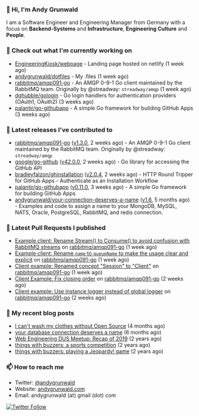 ### 👋 Hi, I'm Andy Grunwald

I am a Software Engineer and Engineering Manager from Germany with a focus on **Backend-Systems** and **Infrastructure**, **Engineering Culture** and **People**.

### 👷 Check out what I'm currently working on


- [EngineeringKiosk/webpage](https://github.com/EngineeringKiosk/webpage) - Landing page hosted on netlify (1 week ago)
- [andygrunwald/dotfiles](https://github.com/andygrunwald/dotfiles) - My .files (1 week ago)
- [rabbitmq/amqp091-go](https://github.com/rabbitmq/amqp091-go) - An AMQP 0-9-1 Go client maintained by the RabbitMQ team. Originally by @streadway: `streadway/amqp` (1 week ago)
- [dghubble/gologin](https://github.com/dghubble/gologin) - Go login handlers for authentication providers (OAuth1, OAuth2) (3 weeks ago)
- [palantir/go-githubapp](https://github.com/palantir/go-githubapp) - A simple Go framework for building GitHub Apps (3 weeks ago)

### 🔭 Latest releases I've contributed to


- [rabbitmq/amqp091-go](https://github.com/rabbitmq/amqp091-go) ([v1.3.0](https://github.com/rabbitmq/amqp091-go/releases/tag/v1.3.0), 2 weeks ago) - An AMQP 0-9-1 Go client maintained by the RabbitMQ team. Originally by @streadway: `streadway/amqp`
- [google/go-github](https://github.com/google/go-github) ([v42.0.0](https://github.com/google/go-github/releases/tag/v42.0.0), 2 weeks ago) - Go library for accessing the GitHub API
- [bradleyfalzon/ghinstallation](https://github.com/bradleyfalzon/ghinstallation) ([v2.0.4](https://github.com/bradleyfalzon/ghinstallation/releases/tag/v2.0.4), 2 weeks ago) - HTTP Round Tripper for GitHub Apps - Authenticate as an Installation Workflow
- [palantir/go-githubapp](https://github.com/palantir/go-githubapp) ([v0.11.0](https://github.com/palantir/go-githubapp/releases/tag/v0.11.0), 3 weeks ago) - A simple Go framework for building GitHub Apps
- [andygrunwald/your-connection-deserves-a-name](https://github.com/andygrunwald/your-connection-deserves-a-name) ([v1.6](https://github.com/andygrunwald/your-connection-deserves-a-name/releases/tag/v1.6), 5 months ago) - Examples and code to assign a name to your MongoDB, MySQL, NATS, Oracle, PostgreSQL, RabbitMQ, and redis connection.

### 🔨 Latest Pull Requests I published


- [Example client: Rename Stream() to Consume()  to avoid confusion with RabbitMQ streams](https://github.com/rabbitmq/amqp091-go/pull/39) on [rabbitmq/amqp091-go](https://github.com/rabbitmq/amqp091-go) (1 week ago)
- [Example client: Rename `name` to `queueName` to make the usage clear and explicit](https://github.com/rabbitmq/amqp091-go/pull/38) on [rabbitmq/amqp091-go](https://github.com/rabbitmq/amqp091-go) (1 week ago)
- [Client example: Renamed concept &#34;Session&#34; to &#34;Client&#34;](https://github.com/rabbitmq/amqp091-go/pull/37) on [rabbitmq/amqp091-go](https://github.com/rabbitmq/amqp091-go) (1 week ago)
- [Client Example: Fix closing order](https://github.com/rabbitmq/amqp091-go/pull/35) on [rabbitmq/amqp091-go](https://github.com/rabbitmq/amqp091-go) (2 weeks ago)
- [Client example: Use instance logger instead of global logger](https://github.com/rabbitmq/amqp091-go/pull/34) on [rabbitmq/amqp091-go](https://github.com/rabbitmq/amqp091-go) (2 weeks ago)

### 📝 My recent blog posts


- [I can&#39;t wash my clothes without Open Source](https://andygrunwald.com/blog/i-cant-wash-my-clothes-without-open-source/) (4 months ago)
- [your database connection deserves a name](https://andygrunwald.com/blog/your-database-connection-deserves-a-name/) (6 months ago)
- [Web Engineering DUS Meetup: Recap of 2019](https://andygrunwald.com/blog/web-engineering-dus-recap-of-2019/) (2 years ago)
- [things with buzzers: a sports competition](https://andygrunwald.com/blog/things-with-buzzers-a-sports-competition/) (2 years ago)
- [things with buzzers: playing a Jeopardy! game](https://andygrunwald.com/blog/things-with-buzzers-playing-a-jeopardy-game/) (2 years ago)

### 📫 How to reach me

- Twitter: [@andygrunwald](https://twitter.com/andygrunwald)
- Website: [andygrunwald.com](https://andygrunwald.com)
- Email: andygrunwald (at) gmail (dot) com

[![Twitter Follow](https://img.shields.io/twitter/follow/andygrunwald?label=Follow&style=social)](https://twitter.com/andygrunwald)
